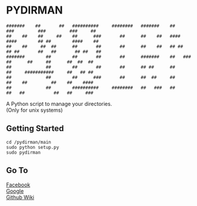 # PYDIRMAN

    #######    ##       ##   ##########     ########   #######    ##        ###         ###         ###     ##  
    ##    ##    ##     ##    ##      ###       ##      ##    ##   ####     ####        ## ##        ####    ##  
    ##    ##     ##  ##      ##       ##       ##      ##    ##   ## ##   ## ##       ##   ##       ## ##   ##  
    #######        ##        ##       ##       ##      #######    ##   ###   ##      ##     ##      ##  ##  ##  
    ##             ##        ##       ##       ##      ## ##      ##         ##     ###########     ##   ## ##  
    ##             ##        ##      ###       ##      ##  ##     ##         ##    ##         ##    ##    ####  
    ##             ##        ##########     ########   ##   ###   ##         ##   ##           ##   ##     ###  


A Python script to manage your directories. \
(Only for unix systems)
## Getting Started
```
cd /pydirman/main
sudo python setup.py
sudo pydirman
```

## Go To


[Facebook](www.facebook.com/codelogs)
<br>
[Google](mailto:sadbro.linux@gmail.com)
<br>
[Github Wiki](https://github.com/sadbro/pydirman/wiki)
